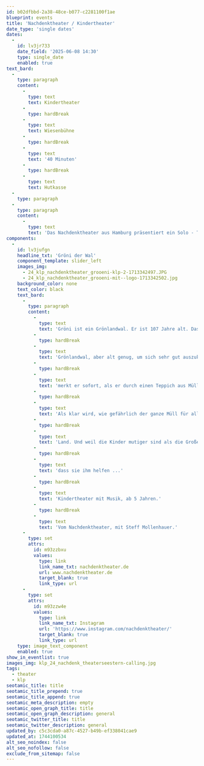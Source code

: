 ```yaml
---
id: b02dfbbd-2a38-48ce-b077-c2281100f1ae
blueprint: events
title: 'Nachdenktheater / Kindertheater'
date_type: 'single dates'
dates:
  -
    id: lv3jr733
    date_field: '2025-06-08 14:30'
    type: single_date
    enabled: true
text_bard:
  -
    type: paragraph
    content:
      -
        type: text
        text: Kindertheater
      -
        type: hardBreak
      -
        type: text
        text: Wiesenbühne
      -
        type: hardBreak
      -
        type: text
        text: '40 Minuten'
      -
        type: hardBreak
      -
        type: text
        text: Hutkasse
  -
    type: paragraph
  -
    type: paragraph
    content:
      -
        type: text
        text: 'Das Nachdenktheater aus Hamburg präsentiert ein Solo - Theaterstück mit Musik für Kinder ab 5 Jahren, das sich mit der Verschmutzung der Meere durch Plastikmüll beschäftigt.'
components:
  -
    id: lv3jufgn
    headline_txt: 'Gröni der Wal'
    component_template: slider_left
    images_img:
      - 24_klp_nachdenktheater_grooeni-klp-2-1713342497.JPG
      - 24_klp_nachdenktheater_grooeni-mit--logo-1713342502.jpg
    background_color: none
    text_color: black
    text_bard:
      -
        type: paragraph
        content:
          -
            type: text
            text: 'Gröni ist ein Grönlandwal. Er ist 107 Jahre alt. Das ist nicht besonders alt für einen'
          -
            type: hardBreak
          -
            type: text
            text: 'Grönlandwal, aber alt genug, um sich sehr gut auszukennen in den Weltmeeren. Und deshalb'
          -
            type: hardBreak
          -
            type: text
            text: 'merkt er sofort, als er durch einen Teppich aus Müll schwimmt: Hier stimmt was nicht.'
          -
            type: hardBreak
          -
            type: text
            text: 'Als klar wird, wie gefährlich der ganze Müll für alle Meeresbewohner*innen ist, geht Gröni an'
          -
            type: hardBreak
          -
            type: text
            text: 'Land. Und weil die Kinder mutiger sind als die Großen, wendet er sich direkt an sie. Er hofft,'
          -
            type: hardBreak
          -
            type: text
            text: 'dass sie ihm helfen ...'
          -
            type: hardBreak
          -
            type: text
            text: 'Kindertheater mit Musik, ab 5 Jahren.'
          -
            type: hardBreak
          -
            type: text
            text: 'Vom Nachdenktheater, mit Steff Mollenhauer.'
      -
        type: set
        attrs:
          id: m93zzbxu
          values:
            type: link
            link_name_txt: nachdenktheater.de
            url: www.nachdenktheater.de
            target_blank: true
            link_type: url
      -
        type: set
        attrs:
          id: m93zzw4e
          values:
            type: link
            link_name_txt: Instagram
            url: 'https://www.instagram.com/nachdenktheater/'
            target_blank: true
            link_type: url
    type: image_text_component
    enabled: true
show_in_eventlist: true
images_img: klp_24_nachdenk_theaterseestern-calling.jpg
tags:
  - theater
  - klp
seotamic_title: title
seotamic_title_prepend: true
seotamic_title_append: true
seotamic_meta_description: empty
seotamic_open_graph_title: title
seotamic_open_graph_description: general
seotamic_twitter_title: title
seotamic_twitter_description: general
updated_by: c5c3cda0-a87c-4527-b49b-ef338041cae9
updated_at: 1744100534
alt_seo_noindex: false
alt_seo_nofollow: false
exclude_from_sitemap: false
---
```


